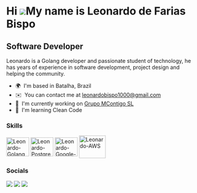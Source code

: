 Hi ![](https://user-images.githubusercontent.com/18350557/176309783-0785949b-9127-417c-8b55-ab5a4333674e.gif)My name is Leonardo de Farias Bispo
================================================================================================================================================

Software Developer
------------------

Leonardo is a Golang developer and passionate student of technology, he has years of experience in software development, project design and helping the community.

* 🌍  I'm based in Batalha, Brazil
* ✉️  You can contact me at [leonardobispo1000@gmail.com](mailto:leonardobispo1000@gmail.com)
* 🚀  I'm currently working on [Grupo MContigo SL](http://mcontigo.com/)
* 🧠  I'm learning Clean Code

### Skills


<p align="left">
<img align="center" alt="Leonardo-Golang" height="50" width="60" src="https://cdn.jsdelivr.net/gh/devicons/devicon/icons/go/go-original.svg">
  <img align="center" alt="Leonardo-Postgres" height="50" width="60" src="https://cdn.jsdelivr.net/gh/devicons/devicon/icons/postgresql/postgresql-original.svg">
  <img align="center" alt="Leonardo-Google-Cloud" height="50" width="60" src="https://cdn.jsdelivr.net/gh/devicons/devicon/icons/googlecloud/googlecloud-original.svg">
  <img align="center" alt="Leonardo-AWS" height="60" width="70" src="https://cdn.jsdelivr.net/gh/devicons/devicon/icons/amazonwebservices/amazonwebservices-plain-wordmark.svg">
</p>


### Socials

<div> 
  <a href = "mailto:leonardobispo1000@gmail.com"><img src="https://img.shields.io/badge/Gmail-D14836?style=for-the-badge&logo=gmail&logoColor=white" target="_blank"></a>
  <a href="https://www.linkedin.com/in/leonardo-bispo-006701179/" target="_blank"><img src="https://img.shields.io/badge/-LinkedIn-%230077B5?style=for-the-badge&logo=linkedin&logoColor=white" target="_blank"></a>
  <a href="https://instagram.com/leonardobispo.dev" target="_blank"><img src="https://img.shields.io/badge/-Instagram-%23E4405F?style=for-the-badge&logo=instagram&logoColor=white" target="_blank"></a>
</div>
